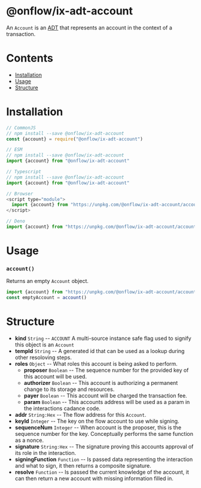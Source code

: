 # @onflow/ix-adt-account

An `Account` is an [ADT](https://en.wikipedia.org/wiki/Abstract_data_type) that represents an account in the context of a transaction.

# Contents

- [Installation](#installation)
- [Usage](#usage)
- [Structure](#structure)

# Installation

```javascript
// CommonJS
// npm install --save @onflow/ix-adt-account
const {account} = require("@onflow/ix-adt-account")

// ESM
// npm install --save @onflow/ix-adt-account
import {account} from "@onflow/ix-adt-account"

// Typescript
// npm install --save @onflow/ix-adt-account
import {account} from "@onflow/ix-adt-account"

// Browser
<script type="module">
  import {account} from "https://unpkg.com/@onflow/ix-adt-account/account.js"
</script>

// Deno
import {account} from "https://unpkg.com/@onflow/ix-adt-account/account.js"
```

# Usage

### `account()`

Returns an empty `Account` object.

```javascript
import {account} from "https://unpkg.com/@onflow/ix-adt-account/account.js"
const emptyAccount = account()
```

# Structure

- **kind** `String` -- `ACCOUNT` A multi-source instance safe flag used to signify this object is an `Account`
- **tempId** `String` -- A generated id that can be used as a lookup during other resoloving steps.
- **roles** `Object` -- What roles this account is being asked to perform.
  - **proposer** `Boolean` -- The sequence number for the provided key of this account will be used.
  - **authorizer** `Boolean` -- This account is authorizing a permanent change to its storage and resources.
  - **payer** `Boolean` -- This account will be charged the transaction fee.
  - **param** `Boolean` -- This accounts address will be used as a param in the interactions cadance code.
- **addr** `String:Hex` -- The flow address for this `Account`.
- **keyId** `Integer` -- The key on the flow account to use while signing.
- **sequenceNum** `Integer` -- When account is the proposer, this is the sequence number for the key. Conceptually performs the same function as a nonce.
- **signature** `String:Hex` -- The signature proving this accounts approval of its role in the interaction.
- **signingFunction** `Function` -- Is passed data representing the interaction and what to sign, it then returns a composite signature.
- **resolve** `Function` -- Is passed the current knowledge of the account, it can then return a new account with missing information filled in.

